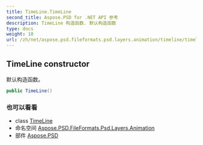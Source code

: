 ```yaml
---
title: TimeLine.TimeLine
second_title: Aspose.PSD for .NET API 参考
description: TimeLine 构造函数. 默认构造函数
type: docs
weight: 10
url: /zh/net/aspose.psd.fileformats.psd.layers.animation/timeline/timeline/
---
```

## TimeLine constructor

默认构造函数。

```csharp
public TimeLine()
```

### 也可以看看

* class [TimeLine](../)
* 命名空间 [Aspose.PSD.FileFormats.Psd.Layers.Animation](../../timeline/)
* 部件 [Aspose.PSD](../../../)



